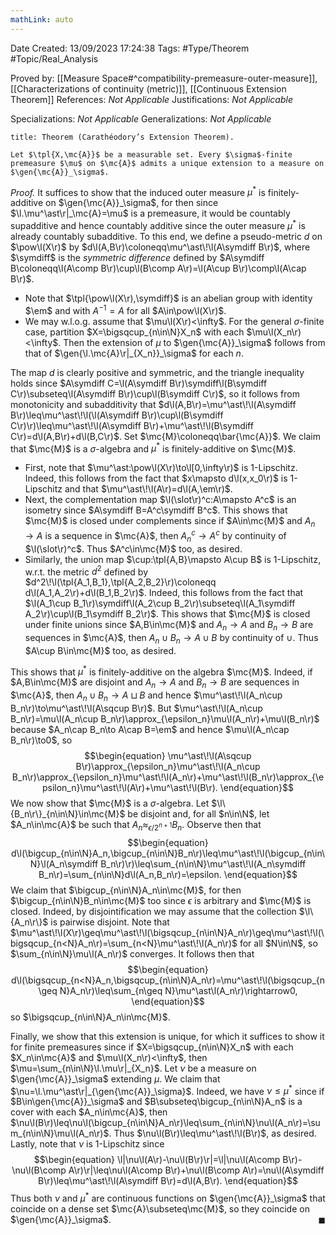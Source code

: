 ```yaml
---
mathLink: auto
---
```


<div class="topSpace"></div>

Date Created: 13/09/2023 17:24:38
Tags: #Type/Theorem #Topic/Real_Analysis

Proved by: [[Measure Space#^compatibility-premeasure-outer-measure]], [[Characterizations of continuity (metric)]], [[Continuous Extension Theorem]]
References: <i>Not Applicable</i>
Justifications: <i>Not Applicable</i>

Specializations: <i>Not Applicable</i>
Generalizations: <i>Not Applicable</i>

``` ad-Theorem
title: Theorem (Carathéodory’s Extension Theorem).

Let $\tpl{X,\mc{A}}$ be a measurable set. Every $\sigma$-finite premeasure $\mu$ on $\mc{A}$ admits a unique extension to a measure on $\gen{\mc{A}}_\sigma$.

```

<i>Proof.</i> It suffices to show that the induced outer measure $\mu^\ast$ is finitely-additive on $\gen{\mc{A}}_\sigma$, for then since $\l.\mu^\ast\r|_\mc{A}=\mu$ is a premeasure, it would be countably supadditive and hence countably additive since the outer measure $\mu^\ast$ is already countably subadditive. To this end, we define a pseudo-metric $d$ on $\pow\l(X\r)$ by $d\l(A,B\r)\coloneqq\mu^\ast\!\l(A\symdiff B\r)$, where $\symdiff$ is the <i>symmetric difference</i> defined by $A\symdiff B\coloneqq\l(A\comp B\r)\cup\l(B\comp A\r)=\l(A\cup B\r)\comp\l(A\cap B\r)$.
* Note that $\tpl{\pow\l(X\r),\symdiff}$ is an abelian group with identity $\em$ and with $A^{-1}=A$ for all $A\in\pow\l(X\r)$.
* We may w.l.o.g. assume that $\mu\l(X\r)<\infty$. For the general $\sigma$-finite case, partition $X=\bigsqcup_{n\in\N}X_n$ with each $\mu\l(X_n\r)<\infty$. Then the extension of $\mu$ to $\gen{\mc{A}}_\sigma$ follows from that of $\gen{\l.\mc{A}\r|_{X_n}}_\sigma$ for each $n$.

The map $d$ is clearly positive and symmetric, and the triangle inequality holds since $A\symdiff C=\l(A\symdiff B\r)\symdiff\l(B\symdiff C\r)\subseteq\l(A\symdiff B\r)\cup\l(B\symdiff C\r)$, so it follows from monotonicity and subadditivity that $d\l(A,B\r)=\mu^\ast\!\l(A\symdiff B\r)\leq\mu^\ast\!\l(\l(A\symdiff B\r)\cup\l(B\symdiff C\r)\r)\leq\mu^\ast\!\l(A\symdiff B\r)+\mu^\ast\!\l(B\symdiff C\r)=d\l(A,B\r)+d\l(B,C\r)$. Set $\mc{M}\coloneqq\bar{\mc{A}}$. We claim that $\mc{M}$ is a $\sigma$-algebra and $\mu^\ast$ is finitely-additive on $\mc{M}$.
* First, note that $\mu^\ast:\pow\l(X\r)\to\l[0,\infty\r)$ is $1$-Lipschitz. Indeed, this follows from the fact that $x\mapsto d\l(x,x_0\r)$ is $1$-Lipschitz and that $\mu^\ast\!\l(A\r)=d\l(A,\em\r)$.
* Next, the complementation map $\l(\slot\r)^c:A\mapsto A^c$ is an isometry since $A\symdiff B=A^c\symdiff B^c$. This shows that $\mc{M}$ is closed under complements since if $A\in\mc{M}$ and $A_n\to A$ is a sequence in $\mc{A}$, then $A_n^c\to A^c$ by continuity of $\l(\slot\r)^c$. Thus $A^c\in\mc{M}$ too, as desired.
* Similarly, the union map $\cup:\tpl{A,B}\mapsto A\cup B$ is $1$-Lipschitz, w.r.t. the metric $d^2$ defined by $d^2\!\l(\tpl{A_1,B_1},\tpl{A_2,B_2}\r)\coloneqq d\l(A_1,A_2\r)+d\l(B_1,B_2\r)$. Indeed, this follows from the fact that $\l(A_1\cup B_1\r)\symdiff\l(A_2\cup B_2\r)\subseteq\l(A_1\symdiff A_2\r)\cup\l(B_1\symdiff B_2\r)$. This shows that $\mc{M}$ is closed under finite unions since $A,B\in\mc{M}$ and $A_n\to A$ and $B_n\to B$ are sequences in $\mc{A}$, then $A_n\cup B_n\to A\cup B$ by continuity of $\cup$. Thus $A\cup B\in\mc{M}$ too, as desired.

This shows that $\mu^\ast$ is finitely-additive on the algebra $\mc{M}$. Indeed, if $A,B\in\mc{M}$ are disjoint and $A_n\to A$ and $B_n\to B$ are sequences in $\mc{A}$, then $A_n\cup B_n\to A\sqcup B$ and hence $\mu^\ast\!\l(A_n\cup B_n\r)\to\mu^\ast\!\l(A\sqcup B\r)$. But $\mu^\ast\!\l(A_n\cup B_n\r)=\mu\l(A_n\cup B_n\r)\approx_{\epsilon_n}\mu\l(A_n\r)+\mu\l(B_n\r)$ because $A_n\cap B_n\to A\cap B=\em$ and hence $\mu\l(A_n\cap B_n\r)\to0$, so
$$\begin{equation}
    \mu^\ast\!\l(A\sqcup B\r)\approx_{\epsilon_n}\mu^\ast\!\l(A_n\cup B_n\r)\approx_{\epsilon_n}\mu^\ast\!\l(A_n\r)+\mu^\ast\!\l(B_n\r)\approx_{\epsilon_n}\mu^\ast\!\l(A\r)+\mu^\ast\!\l(B\r).
\end{equation}$$
We now show that $\mc{M}$ is a $\sigma$-algebra. Let $\l\{B_n\r\}_{n\in\N}\in\mc{M}$ be disjoint and, for all $n\in\N$, let $A_n\in\mc{A}$ be such that $A_n\approx_{\epsilon/2^{n+1}}B_n$. Observe then that
$$\begin{equation}
    d\l(\bigcup_{n\in\N}A_n,\bigcup_{n\in\N}B_n\r)\leq\mu^\ast\!\l(\bigcup_{n\in\N}\l(A_n\symdiff B_n\r)\r)\leq\sum_{n\in\N}\mu^\ast\!\l(A_n\symdiff B_n\r)=\sum_{n\in\N}d\l(A_n,B_n\r)=\epsilon.
\end{equation}$$
We claim that $\bigcup_{n\in\N}A_n\in\mc{M}$, for then $\bigcup_{n\in\N}B_n\in\mc{M}$ too since $\epsilon$ is arbitrary and $\mc{M}$ is closed. Indeed, by disjointification we may assume that the collection $\l\{A_n\r\}$ is pairwise disjoint. Note that $\mu^\ast\!\l(X\r)\geq\mu^\ast\!\l(\bigsqcup_{n\in\N}A_n\r)\geq\mu^\ast\!\l(\bigsqcup_{n<N}A_n\r)=\sum_{n<N}\mu^\ast\!\l(A_n\r)$ for all $N\in\N$, so $\sum_{n\in\N}\mu\l(A_n\r)$ converges. It follows then that
$$\begin{equation}
    d\l(\bigsqcup_{n<N}A_n,\bigsqcup_{n\in\N}A_n\r)=\mu^\ast\!\l(\bigsqcup_{n\geq N}A_n\r)\leq\sum_{n\geq N}\mu^\ast\l(A_n\r)\rightarrow0,
\end{equation}$$
so $\bigsqcup_{n\in\N}A_n\in\mc{M}$.

Finally, we show that this extension is unique, for which it suffices to show it for finite premeasures since if $X=\bigsqcup_{n\in\N}X_n$ with each $X_n\in\mc{A}$ and $\mu\l(X_n\r)<\infty$, then $\mu=\sum_{n\in\N}\l.\mu\r|_{X_n}$. Let $\nu$ be a measure on $\gen{\mc{A}}_\sigma$ extending $\mu$. We claim that $\nu=\l.\mu^\ast\r|_{\gen{\mc{A}}_\sigma}$. Indeed, we have $\nu\leq\mu^\ast$ since if $B\in\gen{\mc{A}}_\sigma$ and $B\subseteq\bigcup_{n\in\N}A_n$ is a cover with each $A_n\in\mc{A}$, then $\nu\l(B\r)\leq\nu\l(\bigcup_{n\in\N}A_n\r)\leq\sum_{n\in\N}\nu\l(A_n\r)=\sum_{n\in\N}\mu\l(A_n\r)$. Thus $\nu\l(B\r)\leq\mu^\ast\!\l(B\r)$, as desired. Lastly, note that $\nu$ is $1$-Lipschitz since
$$\begin{equation}
    \l|\nu\l(A\r)-\nu\l(B\r)\r|=\l|\nu\l(A\comp B\r)-\nu\l(B\comp A\r)\r|\leq\nu\l(A\comp B\r)+\nu\l(B\comp A\r)=\nu\l(A\symdiff B\r)\leq\mu^\ast\!\l(A\symdiff B\r)=d\l(A,B\r).
\end{equation}$$
Thus both $\nu$ and $\mu^\ast$ are continuous functions on $\gen{\mc{A}}_\sigma$ that coincide on a dense set $\mc{A}\subseteq\mc{M}$, so they coincide on $\gen{\mc{A}}_\sigma$.<span style="float:right;">$\blacksquare$</span>
